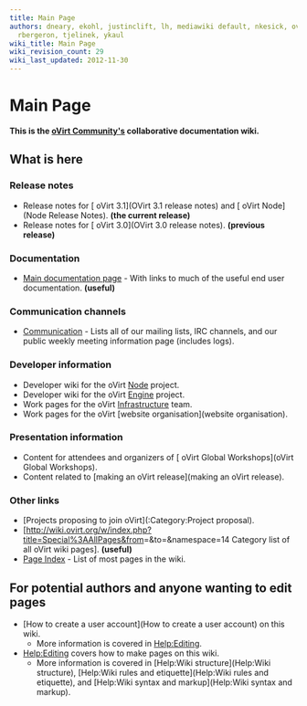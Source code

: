 ```yaml
---
title: Main Page
authors: dneary, ekohl, justinclift, lh, mediawiki default, nkesick, ovedo, quaid,
  rbergeron, tjelinek, ykaul
wiki_title: Main Page
wiki_revision_count: 29
wiki_last_updated: 2012-11-30
---
```


# Main Page

**This is the [oVirt Community's](http://www.ovirt.org) collaborative documentation wiki.**

## What is here

### Release notes

*   Release notes for [ oVirt 3.1](OVirt 3.1 release notes) and [ oVirt Node](Node Release Notes). **(the current release)**
*   Release notes for [ oVirt 3.0](OVirt 3.0 release notes). **(previous release)**

### Documentation

*   [Main documentation page](Documentation) - With links to much of the useful end user documentation. **(useful)**

### Communication channels

*   [Communication](Communication) - Lists all of our mailing lists, IRC channels, and our public weekly meeting information page (includes logs).

### Developer information

*   Developer wiki for the oVirt [Node](Node) project.
*   Developer wiki for the oVirt [Engine](Engine) project.
*   Work pages for the oVirt [Infrastructure](Infrastructure) team.
*   Work pages for the oVirt [website organisation](website organisation).

### Presentation information

*   Content for attendees and organizers of [ oVirt Global Workshops](oVirt Global Workshops).
*   Content related to [making an oVirt release](making an oVirt release).

### Other links

*   [Projects proposing to join oVirt](:Category:Project proposal).
*   [<http://wiki.ovirt.org/w/index.php?title=Special%3AAllPages&from>=&to=&namespace=14 Category list of all oVirt wiki pages]. **(useful)**
*   [Page Index](Special:PrefixIndex) - List of most pages in the wiki.

## For potential authors and anyone wanting to edit pages

*   [How to create a user account](How to create a user account) on this wiki.
    -   More information is covered in <Help:Editing>.
*   <Help:Editing> covers how to make pages on this wiki.
    -   More information is covered in [Help:Wiki structure](Help:Wiki structure), [Help:Wiki rules and etiquette](Help:Wiki rules and etiquette), and [Help:Wiki syntax and markup](Help:Wiki syntax and markup).
